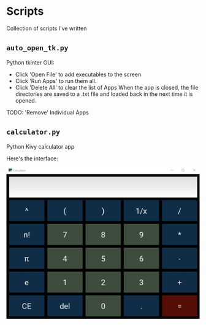 # Scripts
Collection of scripts I've written

## `auto_open_tk.py`
Python tkinter GUI: 
* Click 'Open File' to add executables to the screen
* Click 'Run Apps' to run them all. 
* Click 'Delete All' to clear the list of Apps
When the app is closed, the file directories are saved to a .txt file and loaded back in the next time it is opened.

TODO: 'Remove' Individual Apps

## `calculator.py`
Python Kivy calculator app

Here's the interface:

![calculator interface](calculator/GUI.png?raw=true)
